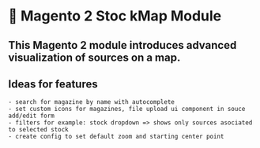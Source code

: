 # 🚀 Magento 2 Stoc kMap Module

## This Magento 2 module introduces advanced visualization of sources on a map.

## Ideas for features

    - search for magazine by name with autocomplete
    - set custom icons for magazines, file upload ui component in souce add/edit form
    - filters for example: stock dropdown => shows only sources asociated to selected stock
    - create config to set default zoom and starting center point
